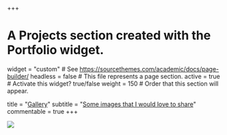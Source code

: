+++
# A Projects section created with the Portfolio widget.
widget = "custom"  # See https://sourcethemes.com/academic/docs/page-builder/
headless = false  # This file represents a page section.
active = true  # Activate this widget? true/false
weight = 150  # Order that this section will appear.

title = "[Gallery](/gallery/)"
subtitle = "[Some images that I would love to share](/gallery/)"
commentable = true 
+++

[![](/img/featured.jpg)](/gallery/)